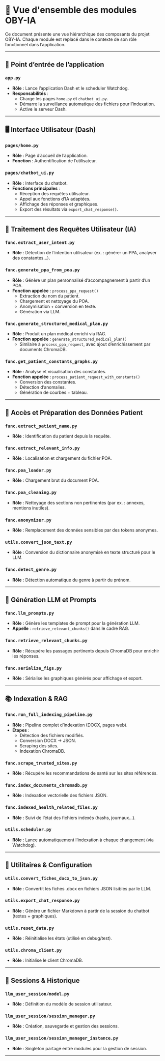 # 🧠 Vue d'ensemble des modules OBY-IA

Ce document présente une vue hiérarchique des composants du projet OBY-IA. Chaque module est replacé dans le contexte de son rôle fonctionnel dans l’application.

---

## 🎯 Point d’entrée de l’application

### `app.py`
- **Rôle** : Lance l’application Dash et le scheduler Watchdog.
- **Responsabilités** :
  - Charge les pages `home.py` et `chatbot_ui.py`.
  - Démarre la surveillance automatique des fichiers pour l’indexation.
  - Active le serveur Dash.

---

## 🖥️ Interface Utilisateur (Dash)

### `pages/home.py`
- **Rôle** : Page d’accueil de l’application.
- **Fonction** : Authentification de l’utilisateur.

### `pages/chatbot_ui.py`
- **Rôle** : Interface du chatbot.
- **Fonctions principales** :
  - Réception des requêtes utilisateur.
  - Appel aux fonctions d’IA adaptées.
  - Affichage des réponses et graphiques.
  - Export des résultats via `export_chat_response()`.

---

## 🧠 Traitement des Requêtes Utilisateur (IA)

### `func.extract_user_intent.py`
- **Rôle** : Détection de l’intention utilisateur (ex. : générer un PPA, analyser des constantes…).

### `func.generate_ppa_from_poa.py`
- **Rôle** : Génère un plan personnalisé d’accompagnement à partir d’un POA.
- **Fonction appelée** : `process_ppa_request()`
  - Extraction du nom du patient.
  - Chargement et nettoyage du POA.
  - Anonymisation + conversion en texte.
  - Génération via LLM.

### `func.generate_structured_medical_plan.py`
- **Rôle** : Produit un plan médical enrichi via RAG.
- **Fonction appelée** : `generate_structured_medical_plan()`
  - Similaire à `process_ppa_request`, avec ajout d’enrichissement par documents ChromaDB.

### `func.get_patient_constants_graphs.py`
- **Rôle** : Analyse et visualisation des constantes.
- **Fonction appelée** : `process_patient_request_with_constants()`
  - Conversion des constantes.
  - Détection d’anomalies.
  - Génération de courbes + tableau.

---

## 📁 Accès et Préparation des Données Patient

### `func.extract_patient_name.py`
- **Rôle** : Identification du patient depuis la requête.

### `func.extract_relevant_info.py`
- **Rôle** : Localisation et chargement du fichier POA.

### `func.poa_loader.py`
- **Rôle** : Chargement brut du document POA.

### `func.poa_cleaning.py`
- **Rôle** : Nettoyage des sections non pertinentes (par ex. : annexes, mentions inutiles).

### `func.anonymizer.py`
- **Rôle** : Remplacement des données sensibles par des tokens anonymes.

### `utils.convert_json_text.py`
- **Rôle** : Conversion du dictionnaire anonymisé en texte structuré pour le LLM.

### `func.detect_genre.py`
- **Rôle** : Détection automatique du genre à partir du prénom.

---

## 🧩 Génération LLM et Prompts

### `func.llm_prompts.py`
- **Rôle** : Génère les templates de prompt pour la génération LLM.
- **Appelle** : `retrieve_relevant_chunks()` dans le cadre RAG.

### `func.retrieve_relevant_chunks.py`
- **Rôle** : Récupère les passages pertinents depuis ChromaDB pour enrichir les réponses.

### `func.serialize_figs.py`
- **Rôle** : Sérialise les graphiques générés pour affichage et export.

---

## 📚 Indexation & RAG

### `func.run_full_indexing_pipeline.py`
- **Rôle** : Pipeline complet d’indexation (DOCX, pages web).
- **Étapes** :
  - Détection des fichiers modifiés.
  - Conversion DOCX → JSON.
  - Scraping des sites.
  - Indexation ChromaDB.

### `func.scrape_trusted_sites.py`
- **Rôle** : Récupère les recommandations de santé sur les sites référencés.

### `func.index_documents_chromadb.py`
- **Rôle** : Indexation vectorielle des fichiers JSON.

### `func.indexed_health_related_files.py`
- **Rôle** : Suivi de l’état des fichiers indexés (hashs, journaux…).

### `utils.scheduler.py`
- **Rôle** : Lance automatiquement l’indexation à chaque changement (via Watchdog).

---

## 🧰 Utilitaires & Configuration

### `utils.convert_fiches_docx_to_json.py`
- **Rôle** : Convertit les fiches .docx en fichiers JSON lisibles par le LLM.

### `utils.export_chat_response.py`
- **Rôle** : Génère un fichier Markdown à partir de la session du chatbot (textes + graphiques).

### `utils.reset_data.py`
- **Rôle** : Réinitialise les états (utilisé en debug/test).

### `utils.chroma_client.py`
- **Rôle** : Initialise le client ChromaDB.

---

## 👥 Sessions & Historique

### `llm_user_session/model.py`
- **Rôle** : Définition du modèle de session utilisateur.

### `llm_user_session/session_manager.py`
- **Rôle** : Création, sauvegarde et gestion des sessions.

### `llm_user_session/session_manager_instance.py`
- **Rôle** : Singleton partagé entre modules pour la gestion de session.

---
